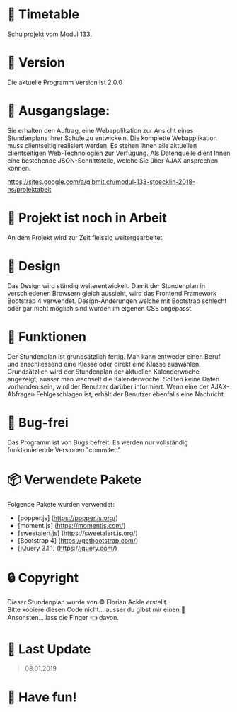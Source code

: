 # :date: Timetable
Schulprojekt vom Modul 133.

# :bookmark: Version
Die aktuelle Programm Version ist 2.0.0

# :construction_worker: Ausgangslage:
Sie erhalten den Auftrag, eine Webapplikation zur Ansicht eines Stundenplans Ihrer Schule zu
entwickeln. Die komplette Webapplikation muss clientseitig realisiert werden. Es stehen Ihnen alle
aktuellen clientseitigen Web-Technologien zur Verfügung.
Als Datenquelle dient Ihnen eine bestehende JSON-Schnittstelle, welche Sie über AJAX ansprechen
können.

https://sites.google.com/a/gibmit.ch/modul-133-stoecklin-2018-hs/projektabeit

# :wrench: Projekt ist noch in Arbeit
An dem Projekt wird zur Zeit fleissig weitergearbeitet

# :art: Design
Das Design wird ständig weiterentwickelt.
Damit der Stundenplan in verschiedenen Browsern gleich aussieht, wird das Frontend Framework Bootstrap 4 verwendet.
Design-Änderungen welche mit Bootstrap schlecht oder gar nicht möglich sind wurden im eigenen CSS angepasst.


# :construction: Funktionen
Der Stundenplan ist grundsätzlich fertig.
Man kann entweder einen Beruf und anschliessend eine Klasse oder direkt eine Klasse auswählen.
Grundsätzlich wird der Stundenplan der aktuellen Kalenderwoche angezeigt, ausser man wechselt die Kalenderwoche.
Sollten keine Daten vorhanden sein, wird der Benutzer darüber informiert.
Wenn eine der AJAX-Abfragen Fehlgeschlagen ist, erhält der Benutzer ebenfalls eine Nachricht.

# :bug: Bug-frei
Das Programm ist von Bugs befreit. Es werden nur vollständig funktionierende Versionen "commited"

# :package: Verwendete Pakete
Folgende Pakete wurden verwendet:
- [popper.js] (https://popper.js.org/)
- [moment.js] (https://momentjs.com/)
- [sweetalert.js] (https://sweetalert.js.org/)
- [Bootstrap 4] (https://getbootstrap.com/)
- [jQuery 3.1.1] (https://jquery.com/)

# :lock: Copyright
Dieser Stundenplan wurde von © Florian Ackle erstellt.</br>
Bitte kopiere diesen Code nicht... ausser du gibst mir einen :cookie:
</br>
Ansonsten... lass die Finger :point_left: davon.

# :date: Last Update
> 08.01.2019

# :rocket: Have fun!
